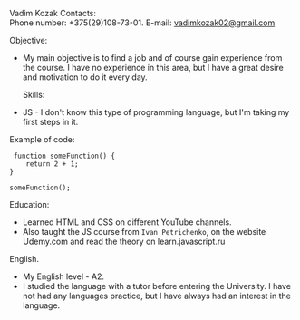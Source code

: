 Vadim Kozak
   Contacts:  
  Phone number: +375(29)108-73-01. 
  E-mail: vadimkozak02@gmail.com

   Objective:
 - My main objective is to find a job and of course gain experience from the course. 
   I have no experience in this area, but I have a great desire and motivation to do it every day.

   Skills:
 - JS - I don't know this type of programming language, but I'm taking my first steps in it.

  Example of code:
```
 function someFunction() {
	return 2 + 1;
}

someFunction();
```
   Education:
 - Learned HTML and CSS on different YouTube channels.
 - Also taught the JS course from `Ivan Petrichenko`, on the website Udemy.com and read the theory on learn.javascript.ru  

  English.
 - My English level - A2. 
 - I studied the language with a tutor before entering the University.
   I have not had any languages practice, but I have always had an interest in the language.
